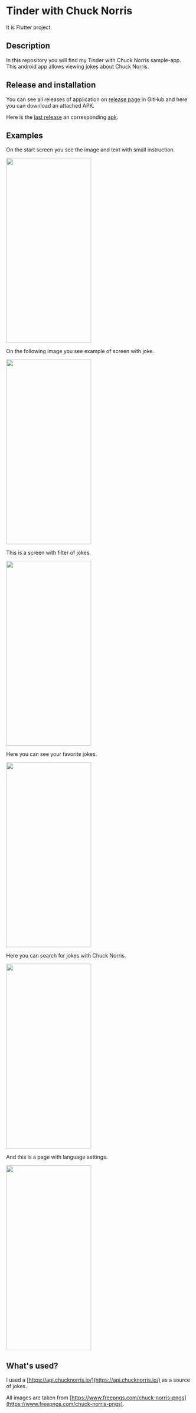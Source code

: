 # Tinder with Chuck Norris

It is Flutter project.

## Description

In this repository you will find my Tinder with Chuck Norris sample-app. This android app allows
viewing jokes about Chuck Norris.

## Release and installation

You can see all releases of application on [release page](https://github.com/vladdan16/ChuckNorrisJokesApp/releases)
in GitHub and here you can download an attached APK.

Here is the [last release](https://github.com/vladdan16/ChuckNorrisJokesApp/releases/tag/v1.5.3) an corresponding
[apk](https://github.com/vladdan16/ChuckNorrisJokesApp/releases/download/v1.5.3/ChuckNorrisJokesApp-v1.5.3.apk).

## Examples

<p>On the start screen you see the image and text with small instruction.</p>
<img src="./screens/start_screen.jpg" width="230" height="500">
<p>On the following image you see example of screen with joke.</p>
<img src="./screens/joke_screen.jpg" width="230" height="500">
<p>This is a screen with filter of jokes.</p>
<img src="./screens/filter_screen.jpg" width="230" height="500">
<p>Here you can see your favorite jokes.</p>
<img src="./screens/favorites_screen.jpg" width="230" height="500">
<p>Here you can search for jokes with Chuck Norris.</p>
<img src="./screens/search_screen.jpg" width="230" height="500">
<p>And this is a page with language settings.</p>
<img src="./screens/settings_screen.jpg" width="230" height="500">

## What's used?

I used a [https://api.chucknorris.io/](https://api.chucknorris.io/) as a source of jokes.

All images are taken
from [https://www.freepngs.com/chuck-norris-pngs](https://www.freepngs.com/chuck-norris-pngs).
